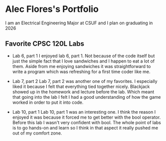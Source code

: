 
# Alec Flores's Portfolio 

I am an Electrical Engineering Major at CSUF and I plan on graduating in 2026 

## Favorite CPSC 120L Labs 

* Lab  6, part 1 
I enjoyed lab 6, part 1. Not because of the code itself but just the simple fact that I love sandwiches and I happen to eat a lot of them. Aside from me enjoying sandwiches it was straightforward to write a program which was refreshing for a first time coder like me. 

* Lab 7, part 2 
Lab 7, part 2 was another one of my favorites. I especially liked it because I felt that everything tied together nicely. Blackjack showed up in the homework and lecture before the lab. Which meant that going into the lab I felt I had a good understanding of how the game worked in order to put it into code. 

* Lab 10, part 1 
Lab 10, part 1 was an interesting one. I think the reason I enjoyed  it was because it forced me to get better with the bool operator. Before this lab I wasn't very confident with bool. The whole point of labs is to go hands-on and learn so I think in that aspect it really pushed me out of my comfort zone. 
